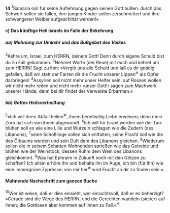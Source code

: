 __14__
<sup>1</sup>Samaria soll für seine Auflehnung gegen seinen Gott büßen: durch das Schwert sollen sie fallen, ihre jungen Kinder sollen zerschmettert und ihre schwangeren Weiber aufgeschlitzt werden!«

#### c) Das künftige Heil Israels im Falle der Bekehrung

##### aa) Mahnung zur Umkehr und das Bußgebet des Volkes

<sup>2</sup>Kehre um, Israel, zum HERRN, deinem Gott! Denn durch eigene Schuld bist du zu Fall gekommen.
<sup>3</sup>Nehmet Worte (der Reue) mit euch und kehret um zum HERRN! Sagt zu ihm: »Vergib uns alle Schuld und laß es dir gnädig gefallen, daß wir statt der Farren dir die Frucht unserer Lippen<sup title="= Gelübde, Buß- und Danklieder">&#x2732;</sup> als Opfer darbringen!
<sup>4</sup>Assyrien soll nicht mehr unser Helfer sein; auf Rossen wollen wir nicht mehr reiten und nicht mehr ›unser Gott!‹ sagen zum Machwerk unserer Hände; denn bei dir findet der Verwaiste Erbarmen.«

##### bb) Gottes Heilsverheißung

<sup>5</sup>»Ich will ihren Abfall heilen<sup title="= wieder gutmachen">&#x2732;</sup>, ihnen bereitwillig Liebe erweisen; denn mein Zorn hat sich von ihnen abgewandt.
<sup>6</sup>Ich will für Israel werden wie der Tau: blühen soll es wie eine Lilie und Wurzeln schlagen wie die Zedern (des Libanons);
<sup>7</sup>seine Schößlinge sollen sich entfalten, seine Pracht soll wie die des Ölbaums werden und sein Duft dem des Libanons gleichen.
<sup>8</sup>Wiederum sollen die in seinem Schatten Wohnenden sprießen wie das Getreide und blühen wie der Weinstock, dessen Ruhm dem Wein des Libanons gleichkommt.
<sup>9</sup>Was hat Ephraim in Zukunft noch mit den Götzen zu schaffen? Ich allein erhöre ihn und behalte ihn im Auge; ich bin (für ihn) wie eine immergrüne Zypresse; von mir her<sup title="= infolge meines Segens">&#x2732;</sup> wird Frucht an dir zu finden sein.«

#### Mahnende Nachschrift zum ganzen Buche

<sup>10</sup>Wer ist weise, daß er dies einsieht, wer einsichtsvoll, daß er es beherzigt? »Gerade sind die Wege des HERRN, und die Gerechten wandeln (sicher) auf ihnen; die Gottlosen aber kommen auf ihnen zu Fall.«<sup title="vgl. Ps 25,10; Spr 10,29">&#x2732;</sup>